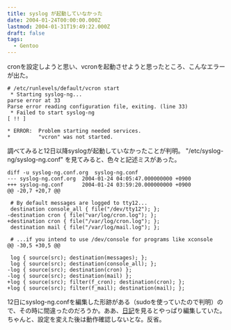 ```yaml
---
title: syslog が起動していなかった
date: 2004-01-24T00:00:00.000Z
lastmod: 2004-01-31T19:49:22.000Z
draft: false
tags:
  - Gentoo
---
```


cronを設定しようと思い、vcronを起動させようと思ったところ、こんなエラーが出た。

```
# /etc/runlevels/default/vcron start
 * Starting syslog-ng...
parse error at 33
Parse error reading configuration file, exiting. (line 33)
 * Failed to start syslog-ng                                              [ !! ]

* ERROR:  Problem starting needed services.
*         "vcron" was not started.
```

調べてみると12日以降syslogが起動していなかったことが判明。 "/etc/syslog-ng/syslog-ng.conf" を見てみると、色々と記述ミスがあった。

```
diff -u syslog-ng.conf.org  syslog-ng.conf
--- syslog-ng.conf.org  2004-01-24 04:05:47.000000000 +0900
+++ syslog-ng.conf      2004-01-24 03:59:20.000000000 +0900
@@ -20,7 +20,7 @@

 # By default messages are logged to tty12...
 destination console_all { file("/dev/tty12"); };
-destination cron { file("var/log/cron.log"); };
+destination cron { file("/var/log/cron.log"); };
 destination mail { file("/var/log/mail.log"); };

 # ...if you intend to use /dev/console for programs like xconsole
@@ -30,5 +30,5 @@

 log { source(src); destination(messages); };
 log { source(src); destination(console_all); };
-log { source(src); destination(cron) };
-log { source(src); destination(mail) };
+log { source(src); filter(f_cron); destination(cron); };
+log { source(src); filter(f_mail); destination(mail); };
```

12日にsyslog-ng.confを編集した形跡がある（sudoを使っていたので判明）ので、その時に間違ったのだろうか。ああ、[日記](/posts/20040112/p02)を見るとやっぱり編集していた。ちゃんと、設定を変えた後は動作確認しないとな。反省。
